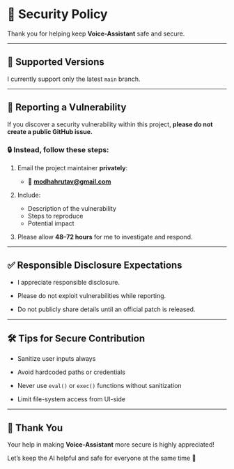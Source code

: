 # 🔐 Security Policy

Thank you for helping keep **Voice-Assistant** safe and secure.

---

## 📅 Supported Versions

I currently support only the latest `main` branch.

---

## 🚨 Reporting a Vulnerability

If you discover a security vulnerability within this project, **please do not create a public GitHub issue.**

### 🔒 Instead, follow these steps:

1. Email the project maintainer **privately**:
   - 📧 **modhahrutav@gmail.com**

2. Include:
   - Description of the vulnerability
   - Steps to reproduce
   - Potential impact

3. Please allow **48–72 hours** for me to investigate and respond.

---

## ✅ Responsible Disclosure Expectations

- I appreciate responsible disclosure.
  
- Please do not exploit vulnerabilities while reporting.
  
- Do not publicly share details until an official patch is released.

---

## 🛠️ Tips for Secure Contribution

- Sanitize user inputs always
  
- Avoid hardcoded paths or credentials
  
- Never use `eval()` or `exec()` functions without sanitization
  
- Limit file-system access from UI-side

---

## 🙏 Thank You

Your help in making **Voice-Assistant** more secure is highly appreciated!

Let’s keep the AI helpful and safe for everyone at the same time 🔐
